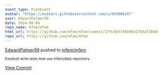 ```yaml
---
event_type: PushEvent
avatar: "https://avatars.githubusercontent.com/u/93386624?"
user: EdwardPalmer99
date: 2024-06-04
repo_name: mfem/mfem
html_url: https://github.com/mfem/mfem/commit/179c5b5746b9bd17b9af20460ddb514ce880cdfa
repo_url: https://github.com/mfem/mfem
---
```


<a href='https://github.com/EdwardPalmer99' target='_blank'>EdwardPalmer99</a> pushed to <a href='https://github.com/mfem/mfem' target='_blank'>mfem/mfem</a>

<small>ExodusII write tests now use mfem/data repository.</small>

<a href='https://github.com/mfem/mfem/commit/179c5b5746b9bd17b9af20460ddb514ce880cdfa' target='_blank'>View Commit</a>
